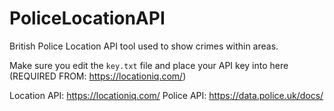 # PoliceLocationAPI
British Police Location API tool used to show crimes within areas.

Make sure you edit the `key.txt` file and place your API key into here (REQUIRED FROM: https://locationiq.com/)

Location API: https://locationiq.com/
Police API: https://data.police.uk/docs/
